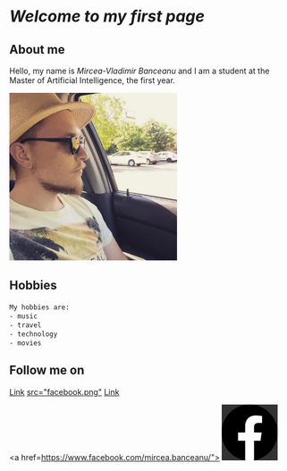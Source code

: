 # **_Welcome to my first page_**

## **About me**
Hello, my name is _Mircea-Vladimir Banceanu_ and I am a student at the Master of Artificial Intelligence, the first year.

<img src="photo.jpg" width="300" height="300">

## Hobbies
```
My hobbies are:
- music
- travel
- technology
- movies
```

## Follow me on

[Link](https://www.linkedin.com/in/mircea-vladimir-banceanu/) 
[src="facebook.png"](https://www.facebook.com/mircea.banceanu/)
[Link](https://www.instagram.com/mirceavladimir/)

<a href=https://www.facebook.com/mircea.banceanu/">
<img border="0" alt="Facebook" src="facebook.png" width="100" height="100">
</a>
